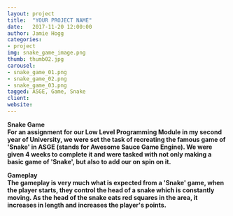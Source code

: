 ```yaml
---
layout: project
title:  "YOUR PROJECT NAME"
date:   2017-11-20 12:00:00
author: Jamie Hogg
categories:
- project
img: snake_game_image.png
thumb: thumb02.jpg
carousel:
- snake_game_01.png
- snake_game_02.png
- snake_game_03.png
tagged: ASGE, Game, Snake
client: 
website: 
---
```

<B>Snake Game<B><BR>
For an assignment for our Low Level Programming Module in my second year of University, we were set the task of recreating the famous game of 'Snake' in ASGE (stands for Awesome Sauce Game Engine). We were given 4 weeks to complete it and were tasked with not only making a basic game of 'Snake', but also to add our on spin on it.

<B>Gameplay<B><BR>
The gameplay is very much what is expected from a 'Snake' game, when the player starts, they control the head of a snake which is constantly moving. As the head of the snake eats red squares in the area, it increases in length and increases the player's points.
